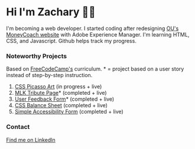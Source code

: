 <h1>Hi I'm Zachary 👋🏾</h1>
I'm becoming a web developer. I started coding after redesigning <a href="https://ou.edu/moneycoach">OU's MoneyCoach website</a> with Adobe Experience Manager. I'm learning HTML, CSS, and Javascript. Github helps track my progress.
<br>

<h3>Noteworthy Projects</h3>
<p>Based on <a href="https://freecodecamp.org">FreeCodeCamp's</a> curriculum. * = project based on a user story instead of step-by-step instruction.</p>
<ol>
  <li><a href="https://zacharyjpeter.github.io/FCC-Picasso">CSS Picasso Art</a> (in progress + live)</li>
  <li><a href="https://github.com/Zacharyjpeter/FCC-TributePage">MLK Tribute Page</a>* (completed + live)</li>
  <li><a href="https://github.com/Zacharyjpeter/FCC-SurveyForm">User Feedback Form</a>* (completed + live)</li>
  <li><a href="https://zacharyjpeter.github.io/FCC-BalanceSheet">CSS Balance Sheet</a> (completed + live)</li>
  <li><a href="https://github.com/Zacharyjpeter/FCC-AccessibilityQuiz">Simple Accessibility Form</a> (completed + live)</li>
</ol>
<h3>Contact</h3>
<a href="https://www.Linkedin.com/in/zacharyjpeter94">Find me on LinkedIn</a>
<!---
Zacharyjpeter/Zacharyjpeter is a ✨ special ✨ repository because its `README.md` (this file) appears on your GitHub profile.
You can click the Preview link to take a look at your changes.
--->
